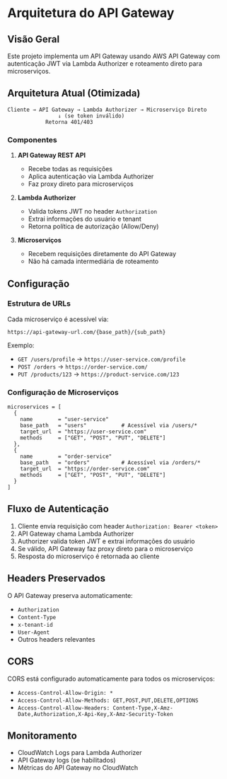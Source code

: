 # Arquitetura do API Gateway

## Visão Geral

Este projeto implementa um API Gateway usando AWS API Gateway com autenticação JWT via Lambda Authorizer e roteamento direto para microserviços.

## Arquitetura Atual (Otimizada)

```
Cliente → API Gateway → Lambda Authorizer → Microserviço Direto
                ↓ (se token inválido)
            Retorna 401/403
```

### Componentes

1. **API Gateway REST API**
   - Recebe todas as requisições
   - Aplica autenticação via Lambda Authorizer
   - Faz proxy direto para microserviços

2. **Lambda Authorizer**
   - Valida tokens JWT no header `Authorization`
   - Extrai informações do usuário e tenant
   - Retorna política de autorização (Allow/Deny)

3. **Microserviços**
   - Recebem requisições diretamente do API Gateway
   - Não há camada intermediária de roteamento

## Configuração

### Estrutura de URLs

Cada microserviço é acessível via:
```
https://api-gateway-url.com/{base_path}/{sub_path}
```

Exemplo:
- `GET /users/profile` → `https://user-service.com/profile`
- `POST /orders` → `https://order-service.com/`
- `PUT /products/123` → `https://product-service.com/123`

### Configuração de Microserviços

```hcl
microservices = [
  {
    name        = "user-service"
    base_path   = "users"           # Acessível via /users/*
    target_url  = "https://user-service.com"
    methods     = ["GET", "POST", "PUT", "DELETE"]
  },
  {
    name        = "order-service"
    base_path   = "orders"          # Acessível via /orders/*
    target_url  = "https://order-service.com"
    methods     = ["GET", "POST", "PUT", "DELETE"]
  }
]
```

## Fluxo de Autenticação

1. Cliente envia requisição com header `Authorization: Bearer <token>`
2. API Gateway chama Lambda Authorizer
3. Authorizer valida token JWT e extrai informações do usuário
4. Se válido, API Gateway faz proxy direto para o microserviço
5. Resposta do microserviço é retornada ao cliente

## Headers Preservados

O API Gateway preserva automaticamente:
- `Authorization`
- `Content-Type`
- `x-tenant-id`
- `User-Agent`
- Outros headers relevantes

## CORS

CORS está configurado automaticamente para todos os microserviços:
- `Access-Control-Allow-Origin: *`
- `Access-Control-Allow-Methods: GET,POST,PUT,DELETE,OPTIONS`
- `Access-Control-Allow-Headers: Content-Type,X-Amz-Date,Authorization,X-Api-Key,X-Amz-Security-Token`

## Monitoramento

- CloudWatch Logs para Lambda Authorizer
- API Gateway logs (se habilitados)
- Métricas do API Gateway no CloudWatch

